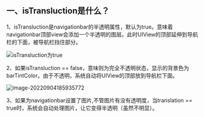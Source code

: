 ## **一、isTransluction是什么？**

1、isTransluction是navigationbar的半透明属性，默认为true。意味着navigationbar顶部view会添加一个半透明的图层。此时UIView的顶部延伸到导航栏的下面，被导航栏挡住部分。

![isTransluction为true](/Users/mac/Desktop/ios_app_note/iOS-UI知识点/0-文档/img/isTransluction为true.png)

2、如果isTransluction == false，意味则为完全不透明状态，显示的背景色为barTintColor。由于不透明，系统自动将UIView的顶部放到导航栏下面。

![image-20220904185935772](/Users/mac/Desktop/ios_app_note/iOS-UI知识点/0-文档/img/image-20220904185935772.png)

3、如果为navigationbar设置了图片,不管图片有没有透明度，当translation == true时，系统会自动处理图片，让它变得半透明（虽然不明显）。